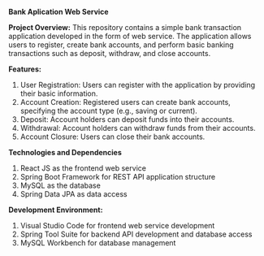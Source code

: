 **Bank Aplication Web Service**

**Project Overview:**
This repository contains a simple bank transaction application developed in the form of web service. The application allows users to register, create bank accounts, and perform basic banking transactions such as deposit, withdraw, and close accounts.

**Features:**
1. User Registration: Users can register with the application by providing their basic information.
2. Account Creation: Registered users can create bank accounts, specifying the account type (e.g., saving or current).
3. Deposit: Account holders can deposit funds into their accounts.
4. Withdrawal: Account holders can withdraw funds from their accounts.
5. Account Closure: Users can close their bank accounts.

**Technologies and Dependencies**
1. React JS as the frontend web service
1. Spring Boot Framework for REST API application structure
2. MySQL as the database
3. Spring Data JPA as data access

**Development Environment:**
1. Visual Studio Code for frontend web service development
2. Spring Tool Suite for backend API development and database access
3. MySQL Workbench for database management
